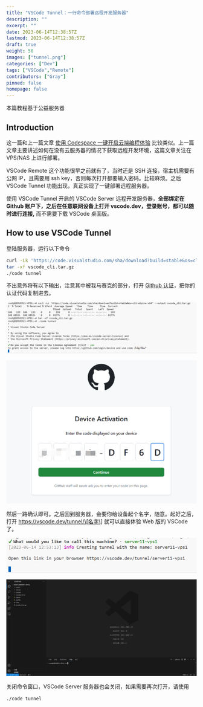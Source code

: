 ```yaml
---
title: "VSCode Tunnel：一行命令部署远程开发服务器"
description: ""
excerpt: ""
date: 2023-06-14T12:38:57Z
lastmod: 2023-06-14T12:38:57Z
draft: true
weight: 50
images: ["tunnel.png"]
categories: ["Dev"]
tags: ["VSCode","Remote"]
contributors: ["Gray"]
pinned: false
homepage: false
---
```


本篇教程基于公益服务器

## Introduction

这一篇和上一篇文章 [使用 Codespace 一键开启云端编程体验](https://vpslog.net/blog/%E4%BD%BF%E7%94%A8-codespace-%E4%B8%80%E9%94%AE%E5%BC%80%E5%90%AF%E4%BA%91%E7%AB%AF%E7%BC%96%E7%A8%8B%E4%BD%93%E9%AA%8C/) 比较类似。上一篇文章主要讲述如何在没有云服务器的情况下获取远程开发环境，这篇文章关注在 VPS/NAS 上进行部署。

VSCode Remote 这个功能很早之前就有了，当时还是 SSH 连接，宿主机需要有公网 IP，且需要用 ssh key，否则每次打开都要输入密码。比较麻烦。之后 VSCode Tunnel 功能出现，真正实现了一键部署远程服务器。

使用 VSCode Tunnel 开启的 VSCode Server 远程开发服务器，**全部绑定在 Github 账户下，之后在任意联网设备上打开 vscode.dev，登录账号，都可以随时进行连接,** 而不需要下载 VSCode 桌面版。

## How to use VSCode Tunnel

登陆服务器，运行以下命令

```sh
curl -Lk 'https://code.visualstudio.com/sha/download?build=stable&os=cli-alpine-x64' --output vscode_cli.tar.gz
tar -xf vscode_cli.tar.gz
./code tunnel
```

不出意外将有以下输出，注意其中被我马赛克的部分，打开 [Github 认证](https://github.com/login/device)，把你的认证代码复制进去。

![Alt text](image.png)

![Alt text](image-1.png)

然后一路确认即可。之后回到服务器，会要你给设备起个名字，随意。起好之后，打开 https://vscode.dev/tunnel/\[名字\] 就可以直接体验 Web 版的 VSCode 了。

![Alt text](image-2.png)

![Alt text](image-3.png)

关闭命令窗口，VSCode Server 服务器也会关闭，如果需要再次打开，请使用

```sh
./code tunnel
```

